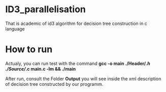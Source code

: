 # ID3_parallelisation
That is academic of id3 algorithm for decision tree construction in c language


# How to run

Actualy, you can run test with the command 
**gcc -o main ./Header/*.h ./Source/*.c main.c -lm  && ./main**

After run, consult the Folder **Output** you will see inside the xml description of decision tree 
constructed by our programm.


